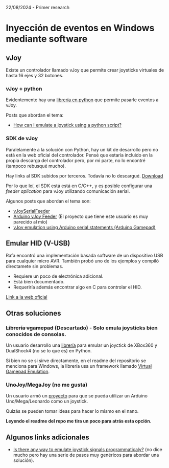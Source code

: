 22/08/2024 - Primer research

# Inyección de eventos en Windows mediante software

## vJoy

Existe un controlador llamado vJoy que permite crear joysticks virtuales de hasta 16 ejes y 32 botones.

### vJoy + python

Evidentemente hay una [librería en python](https://github.com/tidzo/pyvjoy) que permite pasarle eventos a vJoy.

Posts que abordan el tema:

- [How can I emulate a joystick using a python script?](https://stackoverflow.com/questions/43483121/simulate-xbox-controller-input-with-python)

### SDK de vJoy

Paralelamente a la solución con Python, hay un kit de desarrollo pero no está en la web oficial del controlador. Pensé que estaría incluido en la propia descarga del controlador pero, por mi parte, no lo encontré (tampoco rebusqué mucho).

Hay links al SDK subidos por terceros. Todavía no lo descargué. [Download](https://sourceforge.net/projects/vjoystick/files/Beta%202.x/SDK/)

Por lo que leí, el SDK está está en C/C++, y es posible configurar una _feeder aplication_ para vJoy utilizando comunicación serial.

Algunos posts que abordan el tema son:

- [vJoySerialFeeder](https://github.com/Cleric-K/vJoySerialFeeder)
- [Arduino vJoy Feeder](https://forum.arduino.cc/t/arduino-vjoy-feeder/494968) (El proyecto que tiene este usuario es muy parecido al mío)
- [vJoy emulation using Arduino serial statements (Arduino Gamepad)](https://forum.arduino.cc/t/vjoy-emulation-using-arduino-serial-statements-arduino-gamepad/356272)

## Emular HID (V-USB)

Rafa encontró una implementación basada software de un dispositivo USB para cualquier micro AVR. También probó uno de los ejemplos y compiló directamete sin problemas.

- Requiere un poco de electrónica adicional.
- Está bien documentado.
- Requeriría además encontrar algo en C para controlar el HID.

[Link a la web oficial](https://www.obdev.at/products/vusb/index.html)

## Otras soluciones

### ~~Librería vgamepad~~ (Descartado) - Solo emula joysticks bien conocidos de consolas.

Un usuario desarrollo una [librería](https://github.com/yannbouteiller/vgamepad) para emular un joyctick de XBox360 y DualShock4 (no se lo que es) en Python.

Si bien no se si sirve directamente, en el readme del repositorio se menciona para Windows, la librería usa un framework llamado [Virtual Gamepad Emulation](https://github.com/nefarius/ViGEmBus).

### UnoJoy/MegaJoy **(no me gusta)**

Un usuario armó un [proyecto](https://github.com/AlanChatham/UnoJoy/tree/master) para que se pueda utilizar un Arduino Uno/Mega/Leonardo como un joystick.

Quizás se pueden tomar ideas para hacer lo mismo en el nano.

**Leyendo el readme del repo me tira un poco para atrás esta opción.**

## Algunos links adicionales

- [Is there any way to emulate joystick signals programmaticaly?](https://www.codeproject.com/Questions/1113553/Is-there-a-way-to-emulate-joystick-signals-program) (no dice mucho pero hay una serie de pasos muy genéricos para abordar una solución).
